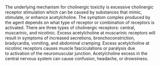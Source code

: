 The underlying mechanism for cholinergic toxicity is excessive cholinergic receptor stimulation which can be caused by substances that mimic, stimulate, or enhance acetylcholine. The symptom complex produced by the agent depends on what type of receptor or combination of receptors is activated. There are three types of cholinergic receptors: central, muscarinic, and nicotinic. Excess acetylcholine at muscarinic receptors will result in symptoms of increased secretions, bronchoconstriction, bradycardia, vomiting, and abdominal cramping. Excess acetylcholine at nicotinic receptors causes muscle fasciculations or paralysis due to activation of the neuromuscular junction. Acetylcholine excess in the central nervous system can cause confusion, headache, or drowsiness.